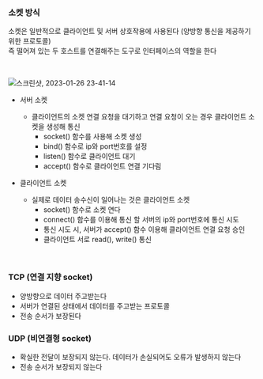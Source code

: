 ### 소켓 방식
소켓은 일반적으로 클라이언트 및 서버 상호작용에 사용된다 (양방향 통신을 제공하기 위한 프로토콜)  
즉 떨어져 있는 두 호스트를 연결해주는 도구로 인터페이스의 역할을 한다    

<br>

![스크린샷, 2023-01-26 23-41-14](https://user-images.githubusercontent.com/64240637/214864732-575204c9-6842-400f-8357-7ca1ed1619e3.png)

- 서버 소켓
    - 클라이언트의 소켓 연결 요청을 대기하고 연결 요청이 오는 경우 클라이언트 소켓을 생성해 통신
        - socket() 함수를 사용해 소켓 생성
        - bind() 함수로 ip와 port번호를 설정
        - listen() 함수로 클라이언트 대기
        - accept() 함수로 클라이언트 연결 기다림


- 클라이언트 소켓  
    - 실제로 데이터 송수신이 일어나는 것은 클라이언트 소켓   
        - socket() 함수로 소켓 연다
        - connect() 함수를 이용해 통신 할 서버의 ip와 port번호에 통신 시도
        - 통신 시도 시, 서버가 accept() 함수 이용해 클라이언트 연결 요청 승인  
        - 클라이언트 서로 read(), write() 통신

<br>



### TCP (연결 지향 socket)

- 양방향으로 데이터 주고받는다   
- 서버가 연결된 상태에서 데이터를 주고받는 프로토콜
- 전송 순서가 보장된다   


### UDP (비연결형 socket)
- 확실한 전달이 보장되지 않는다. 데이터가 손실되어도 오류가 발생하지 않는다
- 전송 순서가 보장되지 않는다